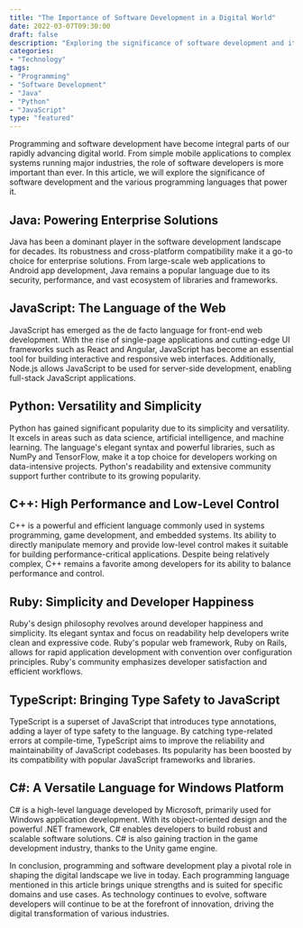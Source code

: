 ```yaml
---
title: "The Importance of Software Development in a Digital World"
date: 2022-03-07T09:30:00
draft: false
description: "Exploring the significance of software development and its impact on modern society."
categories:
- "Technology"
tags:
- "Programming"
- "Software Development"
- "Java"
- "Python"
- "JavaScript"
type: "featured"
---
```


Programming and software development have become integral parts of our rapidly advancing digital world. From simple mobile applications to complex systems running major industries, the role of software developers is more important than ever. In this article, we will explore the significance of software development and the various programming languages that power it.

## Java: Powering Enterprise Solutions
Java has been a dominant player in the software development landscape for decades. Its robustness and cross-platform compatibility make it a go-to choice for enterprise solutions. From large-scale web applications to Android app development, Java remains a popular language due to its security, performance, and vast ecosystem of libraries and frameworks.

## JavaScript: The Language of the Web
JavaScript has emerged as the de facto language for front-end web development. With the rise of single-page applications and cutting-edge UI frameworks such as React and Angular, JavaScript has become an essential tool for building interactive and responsive web interfaces. Additionally, Node.js allows JavaScript to be used for server-side development, enabling full-stack JavaScript applications.

## Python: Versatility and Simplicity
Python has gained significant popularity due to its simplicity and versatility. It excels in areas such as data science, artificial intelligence, and machine learning. The language's elegant syntax and powerful libraries, such as NumPy and TensorFlow, make it a top choice for developers working on data-intensive projects. Python's readability and extensive community support further contribute to its growing popularity.

## C++: High Performance and Low-Level Control
C++ is a powerful and efficient language commonly used in systems programming, game development, and embedded systems. Its ability to directly manipulate memory and provide low-level control makes it suitable for building performance-critical applications. Despite being relatively complex, C++ remains a favorite among developers for its ability to balance performance and control.

## Ruby: Simplicity and Developer Happiness
Ruby's design philosophy revolves around developer happiness and simplicity. Its elegant syntax and focus on readability help developers write clean and expressive code. Ruby's popular web framework, Ruby on Rails, allows for rapid application development with convention over configuration principles. Ruby's community emphasizes developer satisfaction and efficient workflows.

## TypeScript: Bringing Type Safety to JavaScript
TypeScript is a superset of JavaScript that introduces type annotations, adding a layer of type safety to the language. By catching type-related errors at compile-time, TypeScript aims to improve the reliability and maintainability of JavaScript codebases. Its popularity has been boosted by its compatibility with popular JavaScript frameworks and libraries.

## C#: A Versatile Language for Windows Platform
C# is a high-level language developed by Microsoft, primarily used for Windows application development. With its object-oriented design and the powerful .NET framework, C# enables developers to build robust and scalable software solutions. C# is also gaining traction in the game development industry, thanks to the Unity game engine.

In conclusion, programming and software development play a pivotal role in shaping the digital landscape we live in today. Each programming language mentioned in this article brings unique strengths and is suited for specific domains and use cases. As technology continues to evolve, software developers will continue to be at the forefront of innovation, driving the digital transformation of various industries.
